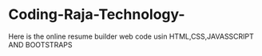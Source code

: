 # Coding-Raja-Technology-
Here is the online resume builder web code usin HTML,CSS,JAVASSCRIPT AND BOOTSTRAPS 
